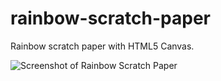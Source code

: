 # rainbow-scratch-paper
Rainbow scratch paper with HTML5 Canvas.

![Screenshot of Rainbow Scratch Paper](https://github.com/cssidy/rainbow-scratch-paper/screenshot.png) 
